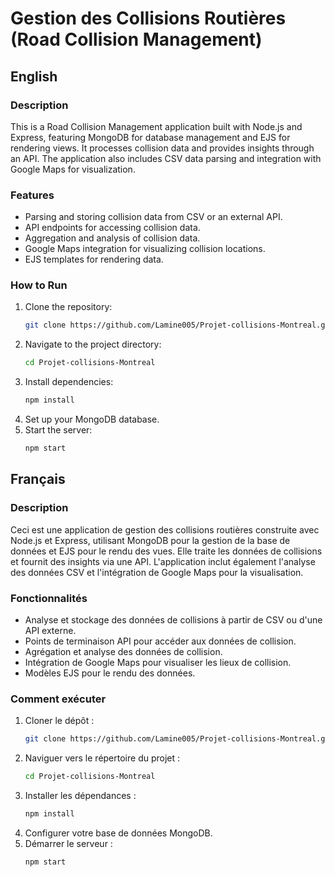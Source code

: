 
# Gestion des Collisions Routières (Road Collision Management)

## English

### Description
This is a Road Collision Management application built with Node.js and Express, featuring MongoDB for database management and EJS for rendering views. It processes collision data and provides insights through an API. The application also includes CSV data parsing and integration with Google Maps for visualization.

### Features
- Parsing and storing collision data from CSV or an external API.
- API endpoints for accessing collision data.
- Aggregation and analysis of collision data.
- Google Maps integration for visualizing collision locations.
- EJS templates for rendering data.

### How to Run
1. Clone the repository:
   ```bash
   git clone https://github.com/Lamine005/Projet-collisions-Montreal.git
   ```
2. Navigate to the project directory:
   ```bash
   cd Projet-collisions-Montreal
   ```
3. Install dependencies:
   ```bash
   npm install
   ```
4. Set up your MongoDB database.
5. Start the server:
   ```bash
   npm start
   ```

## Français

### Description
Ceci est une application de gestion des collisions routières construite avec Node.js et Express, utilisant MongoDB pour la gestion de la base de données et EJS pour le rendu des vues. Elle traite les données de collisions et fournit des insights via une API. L'application inclut également l'analyse des données CSV et l'intégration de Google Maps pour la visualisation.

### Fonctionnalités
- Analyse et stockage des données de collisions à partir de CSV ou d'une API externe.
- Points de terminaison API pour accéder aux données de collision.
- Agrégation et analyse des données de collision.
- Intégration de Google Maps pour visualiser les lieux de collision.
- Modèles EJS pour le rendu des données.

### Comment exécuter
1. Cloner le dépôt :
   ```bash
   git clone https://github.com/Lamine005/Projet-collisions-Montreal.git
   ```
2. Naviguer vers le répertoire du projet :
   ```bash
   cd Projet-collisions-Montreal
   ```
3. Installer les dépendances :
   ```bash
   npm install
   ```
4. Configurer votre base de données MongoDB.
5. Démarrer le serveur :
   ```bash
   npm start
   ```


